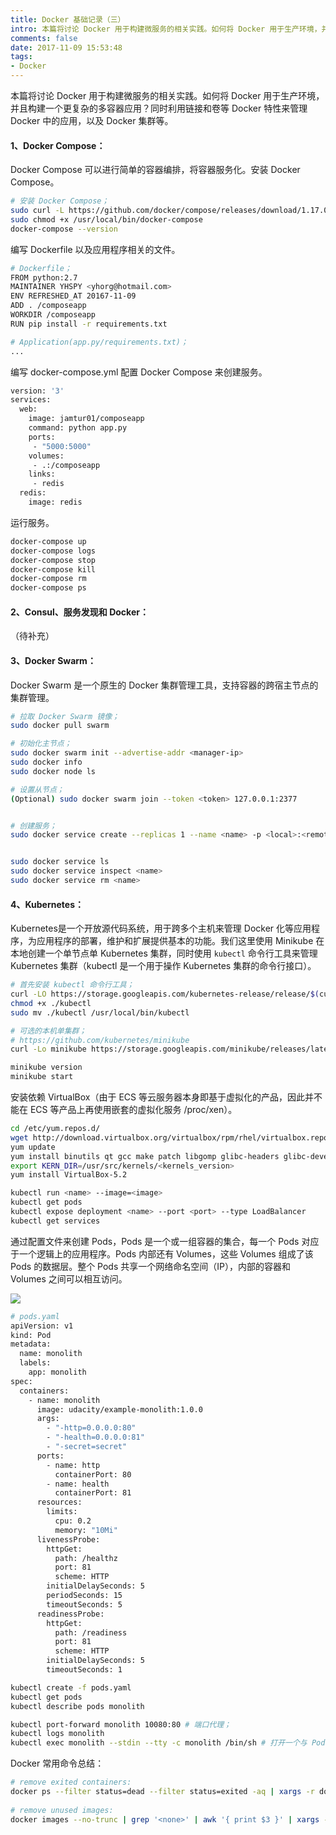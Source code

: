 ```yaml
---
title: Docker 基础记录（三）
intro: 本篇将讨论 Docker 用于构建微服务的相关实践。如何将 Docker 用于生产环境，并且构建一个更复杂的多容器应用？同时利用链接和卷等 Docker 特性来管理 Docker 中的应用，以及 Docker 集群等。
comments: false
date: 2017-11-09 15:53:48
tags:
- Docker
---
```



本篇将讨论 Docker 用于构建微服务的相关实践。如何将 Docker 用于生产环境，并且构建一个更复杂的多容器应用？同时利用链接和卷等 Docker 特性来管理 Docker 中的应用，以及 Docker 集群等。

#### 1、Docker Compose：

Docker Compose 可以进行简单的容器编排，将容器服务化。安装 Docker Compose。


```bash
# 安装 Docker Compose；
sudo curl -L https://github.com/docker/compose/releases/download/1.17.0/docker-compose-`uname -s`-`uname -m` -o /usr/local/bin/docker-compose
sudo chmod +x /usr/local/bin/docker-compose
docker-compose --version
```

编写 Dockerfile 以及应用程序相关的文件。


```bash
# Dockerfile；
FROM python:2.7
MAINTAINER YHSPY <yhorg@hotmail.com>
ENV REFRESHED_AT 20167-11-09
ADD . /composeapp
WORKDIR /composeapp
RUN pip install -r requirements.txt

# Application(app.py/requirements.txt)；
...
```

编写 docker-compose.yml 配置 Docker Compose 来创建服务。

```bash
version: '3'
services:
  web:
    image: jamtur01/composeapp
    command: python app.py
    ports:
     - "5000:5000"
    volumes:
     - .:/composeapp
    links:
     - redis
  redis:
    image: redis
```

运行服务。


```bash
docker-compose up
docker-compose logs
docker-compose stop
docker-compose kill
docker-compose rm
docker-compose ps
```

#### 2、Consul、服务发现和 Docker：

（待补充）

#### 3、Docker Swarm：

Docker Swarm 是一个原生的 Docker 集群管理工具，支持容器的跨宿主节点的集群管理。


```bash
# 拉取 Docker Swarm 镜像；
sudo docker pull swarm

# 初始化主节点；
sudo docker swarm init --advertise-addr <manager-ip>
sudo docker info
sudo docker node ls

# 设置从节点；
(Optional) sudo docker swarm join --token <token> 127.0.0.1:2377


# 创建服务；
sudo docker service create --replicas 1 --name <name> -p <local>:<remote> -e "ENV_PASS=yue.lu" -t <image>


sudo docker service ls
sudo docker service inspect <name>
sudo docker service rm <name>

```

#### 4、Kubernetes：

Kubernetes是一个开放源代码系统，用于跨多个主机来管理 Docker 化等应用程序，为应用程序的部署，维护和扩展提供基本的功能。我们这里使用 Minikube 在本地创建一个单节点单 Kubernetes 集群，同时使用 `kubectl` 命令行工具来管理 Kubernetes 集群（kubectl 是一个用于操作 Kubernetes 集群的命令行接口）。


```bash
# 首先安装 kubectl 命令行工具；
curl -LO https://storage.googleapis.com/kubernetes-release/release/$(curl -s https://storage.googleapis.com/kubernetes-release/release/stable.txt)/bin/linux/amd64/kubectl
chmod +x ./kubectl
sudo mv ./kubectl /usr/local/bin/kubectl
```


```bash
# 可选的本机单集群；
# https://github.com/kubernetes/minikube
curl -Lo minikube https://storage.googleapis.com/minikube/releases/latest/minikube-linux-amd64 && chmod +x minikube && sudo mv minikube /usr/local/bin/
```


```bash
minikube version
minikube start
```

安装依赖 VirtualBox（由于 ECS 等云服务器本身即基于虚拟化的产品，因此并不能在 ECS 等产品上再使用嵌套的虚拟化服务 /proc/xen）。


```bash
cd /etc/yum.repos.d/
wget http://download.virtualbox.org/virtualbox/rpm/rhel/virtualbox.repo
yum update
yum install binutils qt gcc make patch libgomp glibc-headers glibc-devel kernel-headers kernel-devel dkms
export KERN_DIR=/usr/src/kernels/<kernels_version>
yum install VirtualBox-5.2
```


```bash
kubectl run <name> --image=<image>
kubectl get pods
kubectl expose deployment <name> --port <port> --type LoadBalancer
kubectl get services
```

通过配置文件来创建 Pods，Pods 是一个或一组容器的集合，每一个 Pods 对应于一个逻辑上的应用程序。Pods 内部还有 Volumes，这些 Volumes 组成了该 Pods 的数据层。整个 Pods 共享一个网络命名空间（IP），内部的容器和 Volumes 之间可以相互访问。

![](1.png)

```bash
# pods.yaml
apiVersion: v1
kind: Pod
metadata:
  name: monolith
  labels:
    app: monolith
spec:
  containers:
    - name: monolith
      image: udacity/example-monolith:1.0.0
      args:
        - "-http=0.0.0.0:80"
        - "-health=0.0.0.0:81"
        - "-secret=secret"
      ports:
        - name: http
          containerPort: 80
        - name: health
          containerPort: 81
      resources:
        limits:
          cpu: 0.2
          memory: "10Mi"
      livenessProbe:
        httpGet:
          path: /healthz
          port: 81
          scheme: HTTP
        initialDelaySeconds: 5
        periodSeconds: 15
        timeoutSeconds: 5
      readinessProbe:
        httpGet:
          path: /readiness
          port: 81
          scheme: HTTP
        initialDelaySeconds: 5
        timeoutSeconds: 1
```


```bash
kubectl create -f pods.yaml
kubectl get pods
kubectl describe pods monolith

kubectl port-forward monolith 10080:80 # 端口代理；
kubectl logs monolith
kubectl exec monolith --stdin --tty -c monolith /bin/sh # 打开一个与 Pods 进行交互的终端；
```

Docker 常用命令总结：


```bash
# remove exited containers:
docker ps --filter status=dead --filter status=exited -aq | xargs -r docker rm -v
    
# remove unused images:
docker images --no-trunc | grep '<none>' | awk '{ print $3 }' | xargs -r docker rmi
```
